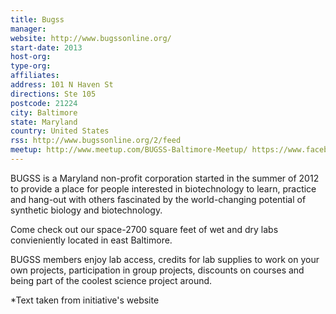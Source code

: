 ```yaml
---
title: Bugss
manager:
website: http://www.bugssonline.org/
start-date: 2013
host-org:
type-org:
affiliates:
address: 101 N Haven St
directions: Ste 105
postcode: 21224
city: Baltimore
state: Maryland
country: United States
rss: http://www.bugssonline.org/2/feed
meetup: http://www.meetup.com/BUGSS-Baltimore-Meetup/ https://www.facebook.com/BUGSS-Baltimore-Under-Ground-Science-Space-275707269195705/
---
```


BUGSS is a Maryland non-profit corporation started in the summer of 2012 to provide a place for people interested in biotechnology to learn, practice and hang-out with others fascinated by the world-changing potential of synthetic biology and biotechnology.

Come check out our space-2700 square feet of wet and dry labs convieniently located in east Baltimore.

BUGSS members enjoy lab access, credits for lab supplies to work on your own projects, participation in group projects, discounts on courses and being part of the coolest science project around.


\*Text taken from initiative's website
